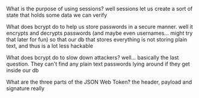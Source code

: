 What is the purpose of using sessions?
well sessions let us create a sort of state that holds some data we can verify

What does bcrypt do to help us store passwords in a secure manner.
well it encrypts and decrypts passwords (and maybe even usernames... might try that later for fun) so that our db that stores everything is not storing plain text, and thus is a lot less
hackable

What does bcrypt do to slow down attackers?
well... basically the last question.  They can't find any plain text passwords lying around
if they get inside our db

What are the three parts of the JSON Web Token?
the header, payload and signature really